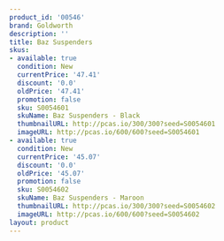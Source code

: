 ```yaml
---
product_id: '00546'
brand: Goldworth
description: ''
title: Baz Suspenders
skus:
- available: true
  condition: New
  currentPrice: '47.41'
  discount: '0.0'
  oldPrice: '47.41'
  promotion: false
  sku: S0054601
  skuName: Baz Suspenders - Black
  thumbnailURL: http://pcas.io/300/300?seed=S0054601
  imageURL: http://pcas.io/600/600?seed=S0054601
- available: true
  condition: New
  currentPrice: '45.07'
  discount: '0.0'
  oldPrice: '45.07'
  promotion: false
  sku: S0054602
  skuName: Baz Suspenders - Maroon
  thumbnailURL: http://pcas.io/300/300?seed=S0054602
  imageURL: http://pcas.io/600/600?seed=S0054602
layout: product
---
```

